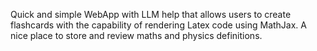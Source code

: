 Quick and simple WebApp with LLM help that allows users to create flashcards with the capability of rendering Latex code using MathJax. 
A nice place to store and review maths and physics definitions. 
